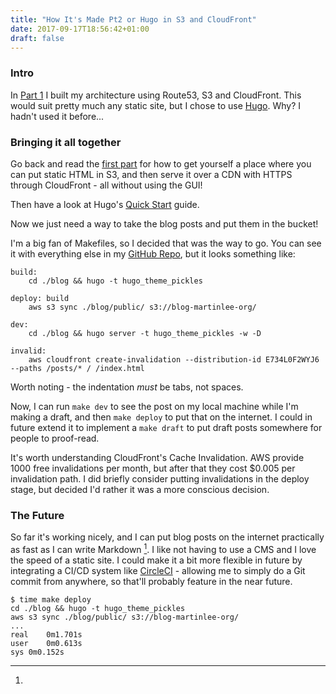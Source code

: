 ```yaml
---
title: "How It's Made Pt2 or Hugo in S3 and CloudFront"
date: 2017-09-17T18:56:42+01:00
draft: false
---
```


### Intro

In [Part 1](posts/how-its-made-pt1/) I built my architecture using Route53, S3 and CloudFront. This would suit pretty much any static site, but I chose to use [Hugo](https://gohugo.io). Why? I hadn't used it before...

### Bringing it all together

Go back and read the [first part](posts/how-its-made-pt1/) for how to get yourself a place where you can put static HTML in S3, and then serve it over a CDN with HTTPS through CloudFront - all without using the GUI!

Then have a look at Hugo's [Quick Start](https://gohugo.io/getting-started/quick-start/) guide.

Now we just need a way to take the blog posts and put them in the bucket!

I'm a big fan of Makefiles, so I decided that was the way to go. You can see it with everything else in my [GitHub Repo](https://github.com/MartinLeedotOrg/blog-martinlee-org), but it looks something like:  
```
build:
	cd ./blog && hugo -t hugo_theme_pickles

deploy: build
	aws s3 sync ./blog/public/ s3://blog-martinlee-org/

dev:
	cd ./blog && hugo server -t hugo_theme_pickles -w -D

invalid:
	aws cloudfront create-invalidation --distribution-id E734L0F2WYJ6 --paths /posts/* / /index.html
```

Worth noting - the indentation _must_ be tabs, not spaces.

Now, I can run `make dev` to see the post on my local machine while I'm making a draft, and then `make deploy` to put that on the internet. I could in future extend it to implement a `make draft` to put draft posts somewhere for people to proof-read.

It's worth understanding CloudFront's Cache Invalidation. AWS provide 1000 free invalidations per month, but after that they cost $0.005 per invalidation path. I did briefly consider putting invalidations in the deploy stage, but decided I'd rather it was a more conscious decision.

### The Future
So far it's working nicely, and I can put blog posts on the internet practically as fast as I can write Markdown [^1]. I like not having to use a CMS and I love the speed of a static site. I could make it a bit more flexible in future by integrating a CI/CD system like [CircleCI](https://circleci.com/blog/build-test-deploy-hugo-sites/) - allowing me to simply do a Git commit from anywhere, so that'll probably feature in the near future.


[^1]:
```
$ time make deploy
cd ./blog && hugo -t hugo_theme_pickles
aws s3 sync ./blog/public/ s3://blog-martinlee-org/
...
real	0m1.701s
user	0m0.613s
sys	0m0.152s
```
